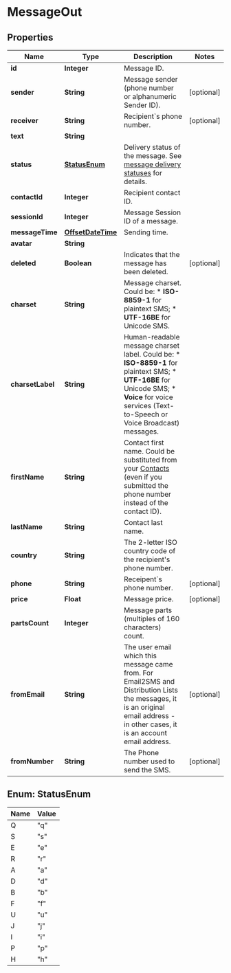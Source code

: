 
# MessageOut

## Properties
Name | Type | Description | Notes
------------ | ------------- | ------------- | -------------
**id** | **Integer** | Message ID. | 
**sender** | **String** | Message sender (phone number or alphanumeric Sender ID). |  [optional]
**receiver** | **String** | Recipient&#x60;s phone number. |  [optional]
**text** | **String** |  | 
**status** | [**StatusEnum**](#StatusEnum) | Delivery status of the message. See [message delivery statuses](https://docs.textmagic.com/#section/Delivery-status-codes) for details.  | 
**contactId** | **Integer** | Recipient contact ID. | 
**sessionId** | **Integer** | Message Session ID of a message. | 
**messageTime** | [**OffsetDateTime**](OffsetDateTime.md) | Sending time. | 
**avatar** | **String** |  | 
**deleted** | **Boolean** | Indicates that the message has been deleted. |  [optional]
**charset** | **String** | Message charset. Could be: *   **ISO-8859-1** for plaintext SMS; *   **UTF-16BE** for Unicode SMS.  | 
**charsetLabel** | **String** | Human-readable message charset label. Could be: *   **ISO-8859-1** for plaintext SMS; *   **UTF-16BE** for Unicode SMS; *   **Voice** for voice services (Text-to-Speech or Voice Broadcast) messages.  | 
**firstName** | **String** | Contact first name. Could be substituted from your [Contacts](https://docs.textmagic.com/#tag/Contacts) (even if you submitted the phone number instead of the contact ID).  | 
**lastName** | **String** | Contact last name. | 
**country** | **String** | The 2-letter ISO country code of the recipient&#39;s phone number.  | 
**phone** | **String** | Receipent&#x60;s phone number. |  [optional]
**price** | **Float** | Message price. |  [optional]
**partsCount** | **Integer** | Message parts (multiples of 160 characters) count. | 
**fromEmail** | **String** | The user email which this message came from. For Email2SMS and Distribution Lists the messages, it is an original email address - in other cases, it is an account email address. |  [optional]
**fromNumber** | **String** | The Phone number used to send the SMS. |  [optional]


<a name="StatusEnum"></a>
## Enum: StatusEnum
Name | Value
---- | -----
Q | &quot;q&quot;
S | &quot;s&quot;
E | &quot;e&quot;
R | &quot;r&quot;
A | &quot;a&quot;
D | &quot;d&quot;
B | &quot;b&quot;
F | &quot;f&quot;
U | &quot;u&quot;
J | &quot;j&quot;
I | &quot;i&quot;
P | &quot;p&quot;
H | &quot;h&quot;



